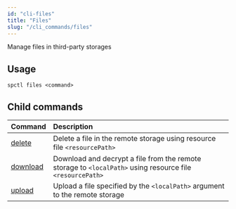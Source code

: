 ```yaml
---
id: "cli-files"
title: "Files"
slug: "/cli_commands/files"
---
```


Manage files in third-party storages

## Usage

```
spctl files <command>
```

## Child commands

|**Command**|**Description**|
| :- | :- |
|[delete](/developers/cli_commands/files/delete)|Delete a file in the remote storage using resource file `<resourcePath>`|
|[download](/developers/cli_commands/files/download)|Download and decrypt a file from the remote storage to `<localPath>` using resource file `<resourcePath>`|
|[upload](/developers/cli_commands/files/upload)|Upload a file specified by the `<localPath>` argument to the remote storage|